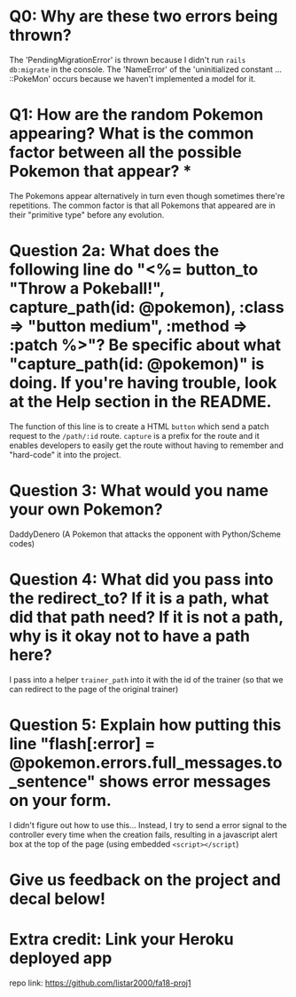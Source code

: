 # Q0: Why are these two errors being thrown?

The 'PendingMigrationError' is thrown because I didn't run `rails db:migrate` in the console.
The 'NameError' of the 'uninitialized constant ... ::PokeMon' occurs because we haven't implemented a model for it.

# Q1: How are the random Pokemon appearing? What is the common factor between all the possible Pokemon that appear? *

The Pokemons appear alternatively in turn even though sometimes there're repetitions. The common factor is that all Pokemons that appeared are in their "primitive type" before any evolution.

# Question 2a: What does the following line do "<%= button_to "Throw a Pokeball!", capture_path(id: @pokemon), :class => "button medium", :method => :patch %>"? Be specific about what "capture_path(id: @pokemon)" is doing. If you're having trouble, look at the Help section in the README.

The function of this line is to create a HTML `button` which send a patch request to the `/path/:id` route. 
`capture` is a prefix for the route and it enables developers to easily get the route without having to remember and "hard-code" it into the project.

# Question 3: What would you name your own Pokemon?

DaddyDenero (A Pokemon that attacks the opponent with Python/Scheme codes)

# Question 4: What did you pass into the redirect_to? If it is a path, what did that path need? If it is not a path, why is it okay not to have a path here?

I pass into a helper `trainer_path` into it with the id of the trainer (so that we can redirect to the page of the original trainer)

# Question 5: Explain how putting this line "flash[:error] = @pokemon.errors.full_messages.to_sentence" shows error messages on your form.

I didn't figure out how to use this... Instead, I try to send a error signal to the controller every time when the creation fails, resulting in a javascript alert box at the top of the page (using embedded `<script></script`)

# Give us feedback on the project and decal below!

# Extra credit: Link your Heroku deployed app

repo link: https://github.com/listar2000/fa18-proj1